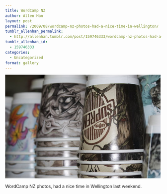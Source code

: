 ```yaml
---
title: WordCamp NZ
author: Allen Han
layout: post
permalink: /2009/08/wordcamp-nz-photos-had-a-nice-time-in-wellington/
tumblr_allenhan_permalink:
  - http://allenhan.tumblr.com/post/159746333/wordcamp-nz-photos-had-a-nice-time-in-wellington
tumblr_allenhan_id:
  - 159746333
categories:
  - Uncategorized
format: gallery
---
```

[<img class="alignnone size-full wp-image-447" alt="vv8tkg8GUqynmyrenYKQthZ6o1_" src="/images/uploads/2013/03/vv8tkg8GUqynmyrenYKQthZ6o1_.jpg" width="500" height="334" />][1]

WordCamp NZ photos, had a nice time in Wellington last weekend.

 [1]: /images/uploads/2013/03/vv8tkg8GUqynmyrenYKQthZ6o1_.jpg
